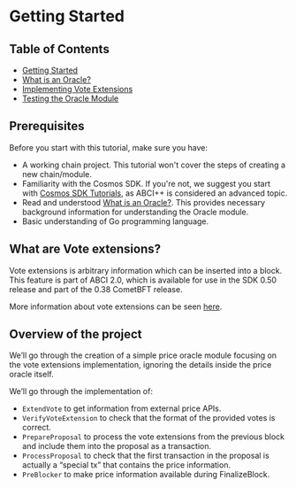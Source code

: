 # Getting Started

## Table of Contents

- [Getting Started](00-getting-started.md)
- [What is an Oracle?](01-what-is-an-oracle.md)
- [Implementing Vote Extensions](02-implementing-vote-extensions.md)
- [Testing the Oracle Module](03-testing-oracle.md)

## Prerequisites

Before you start with this tutorial, make sure you have:

- A working chain project. This tutorial won't cover the steps of creating a new chain/module.
- Familiarity with the Cosmos SDK. If you're not, we suggest you start with [Cosmos SDK Tutorials](https://tutorials.cosmos.network), as ABCI++ is considered an advanced topic.
- Read and understood [What is an Oracle?](01-what-is-an-oracle.md). This provides necessary background information for understanding the Oracle module.
- Basic understanding of Go programming language.

## What are Vote extensions?

Vote extensions is arbitrary information which can be inserted into a block. This feature is part of ABCI 2.0, which is available for use in the SDK 0.50 release and part of the 0.38 CometBFT release.

More information about vote extensions can be seen [here](https://docs.cosmos.network/main/build/abci/vote-extensions).

## Overview of the project

We’ll go through the creation of a simple price oracle module focusing on the vote extensions implementation, ignoring the details inside the price oracle itself.

We’ll go through the implementation of:

- `ExtendVote` to get information from external price APIs.
- `VerifyVoteExtension` to check that the format of the provided votes is correct.
- `PrepareProposal` to process the vote extensions from the previous block and include them into the proposal as a transaction.
- `ProcessProposal` to check that the first transaction in the proposal is actually a “special tx” that contains the price information.
- `PreBlocker` to make price information available during FinalizeBlock.
